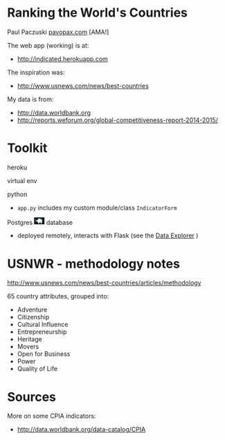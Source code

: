 # Ranking the World's Countries
Paul Paczuski [pavopax.com](http://pavopax.github.io)   [AMA!] 	

The web app (working) is at:
* http://indicated.herokuapp.com

The inspiration was:
* http://www.usnews.com/news/best-countries

My data is from:
* http://data.worldbank.org
* http://reports.weforum.org/global-competitiveness-report-2014-2015/


Toolkit 
===============================================================================

heroku

virtual env

python

* `app.py` includes my custom module/class `IndicatorForm`

Postgres <img src="https://raw.githubusercontent.com/pavopax/ranking-countries/master/heroku/static/img/ele.png" width="24px"> database
*  deployed remotely, interacts with Flask (see the [Data Explorer](http://indicated.herokuapp.com/explorer) )




USNWR - methodology notes
===============================================================================
http://www.usnews.com/news/best-countries/articles/methodology

65 country attributes, grouped into:
* Adventure
* Citizenship
* Cultural Influence
* Entrepreneurship
* Heritage
* Movers
* Open for Business
* Power
* Quality of Life

Sources 
===============================================================================
More on some CPIA indicators:
* http://data.worldbank.org/data-catalog/CPIA

